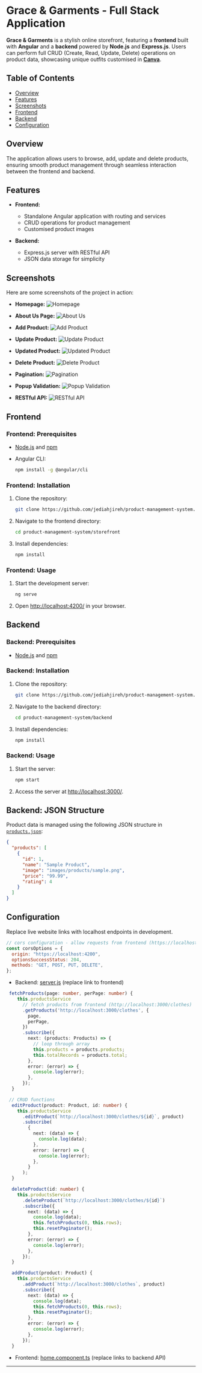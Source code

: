 # Grace & Garments - Full Stack Application

**Grace & Garments** is a stylish online storefront, featuring a **frontend** built with **Angular** and a **backend** powered by **Node.js** and **Express.js**. Users can perform full CRUD (Create, Read, Update, Delete) operations on product data, showcasing unique outfits customised in [**Canva**](canva.com).

## Table of Contents

- [Overview](#overview)
- [Features](#features)
- [Screenshots](#screenshots)
- [Frontend](#frontend)
- [Backend](#backend)
- [Configuration](#configuration)

## Overview

The application allows users to browse, add, update and delete products, ensuring smooth product management through seamless interaction between the frontend and backend.

## Features

- **Frontend:**

  - Standalone Angular application with routing and services
  - CRUD operations for product management
  - Customised product images

- **Backend:**
  - Express.js server with RESTful API
  - JSON data storage for simplicity

## Screenshots

Here are some screenshots of the project in action:

- **Homepage:**
  ![Homepage](./docs/screenshots/project-in-action/frontend/homepage.png)

- **About Us Page:**
  ![About Us](./docs/screenshots/project-in-action/frontend/about-us.png)

- **Add Product:**
  ![Add Product](./docs/screenshots/project-in-action/frontend/add-product.png)

- **Update Product:**
  ![Update Product](./docs/screenshots/project-in-action/frontend/update-product.png)

- **Updated Product:**
  ![Updated Product](./docs/screenshots/project-in-action/frontend/updated-product.png)

- **Delete Product:**
  ![Delete Product](./docs/screenshots/project-in-action/frontend/delete-product.png)

- **Pagination:**
  ![Pagination](./docs/screenshots/project-in-action/frontend/pagination.png)

- **Popup Validation:**
  ![Popup Validation](./docs/screenshots/project-in-action/frontend/popup-validation.png)

- **RESTful API:**
  ![RESTful API](./docs/screenshots/project-in-action/backend/API-formatted.png)

## Frontend

### Frontend: Prerequisites

- [Node.js](https://nodejs.org/) and [npm](https://www.npmjs.com/)
- Angular CLI:

  ```zsh
  npm install -g @angular/cli
  ```

### Frontend: Installation

1. Clone the repository:

   ```zsh
   git clone https://github.com/jediahjireh/product-management-system.git
   ```

2. Navigate to the frontend directory:

   ```zsh
   cd product-management-system/storefront
   ```

3. Install dependencies:

   ```zsh
   npm install
   ```

### Frontend: Usage

1. Start the development server:

   ```zsh
   ng serve
   ```

2. Open [http://localhost:4200/](http://localhost:4200/) in your browser.

## Backend

### Backend: Prerequisites

- [Node.js](https://nodejs.org/) and [npm](https://www.npmjs.com/)

### Backend: Installation

1. Clone the repository:

   ```zsh
   git clone https://github.com/jediahjireh/product-management-system.git
   ```

2. Navigate to the backend directory:

   ```zsh
   cd product-management-system/backend
   ```

3. Install dependencies:

   ```zsh
   npm install
   ```

### Backend: Usage

1. Start the server:

   ```zsh
   npm start
   ```

2. Access the server at [http://localhost:3000/](http://localhost:3000/).

## Backend: JSON Structure

Product data is managed using the following JSON structure in [`products.json`](/backend/products.json):

```json
{
  "products": [
    {
      "id": 1,
      "name": "Sample Product",
      "image": "images/products/sample.png",
      "price": "99.99",
      "rating": 4
    }
  ]
}
```

## Configuration

Replace live website links with localhost endpoints in development.

```javascript
// cors configuration - allow requests from frontend (https://localhost:4200)
const corsOptions = {
  origin: "https://localhost:4200",
  optionsSuccessStatus: 204,
  methods: "GET, POST, PUT, DELETE",
};
```

- Backend: [server.js](/backend/server.js) (replace link to frontend)

```typescript
 fetchProducts(page: number, perPage: number) {
    this.productsService
      // fetch products from frontend (http://localhost:3000/clothes)
      .getProducts('http://localhost:3000/clothes', {
        page,
        perPage,
      })
      .subscribe({
        next: (products: Products) => {
          // loop through array
          this.products = products.products;
          this.totalRecords = products.total;
        },
        error: (error) => {
          console.log(error);
        },
      });
  }

 // CRUD functions
  editProduct(product: Product, id: number) {
    this.productsService
      .editProduct(`http://localhost:3000/clothes/${id}`, product)
      .subscribe(
        {
          next: (data) => {
            console.log(data);
          },
          error: (error) => {
            console.log(error);
          },
        }
      );
  }

  deleteProduct(id: number) {
    this.productsService
      .deleteProduct(`http://localhost:3000/clothes/${id}`)
      .subscribe({
        next: (data) => {
          console.log(data);
          this.fetchProducts(0, this.rows);
          this.resetPaginator();
        },
        error: (error) => {
          console.log(error);
        },
      });
  }

  addProduct(product: Product) {
    this.productsService
      .addProduct(`http://localhost:3000/clothes`, product)
      .subscribe({
        next: (data) => {
          console.log(data);
          this.fetchProducts(0, this.rows);
          this.resetPaginator();
        },
        error: (error) => {
          console.log(error);
        },
      });
  }
```

- Frontend: [home.component.ts](/storefront/src/app/home/home.component.ts) (replace links to backend API)

---
